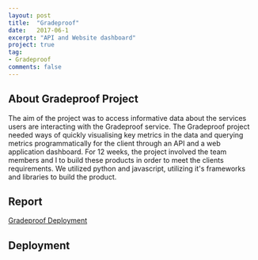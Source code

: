 ```yaml
---
layout: post
title:  "Gradeproof"
date:   2017-06-1
excerpt: "API and Website dashboard"
project: true
tag:
- Gradeproof
comments: false
---
```




## About Gradeproof Project
The aim of the project was to access informative data about the services users are interacting with the Gradeproof
service. The Gradeproof project needed ways of quickly visualising key metrics in the data and querying metrics
programmatically for the client through an API and a web application dashboard. For 12 weeks, the project involved the team members
and I to build these products in order to meet the clients requirements. We utilized python and javascript, utilizing
it's frameworks and libraries to build the product.

## Report
 [Gradeproof Deployment]()

## Deployment

 

